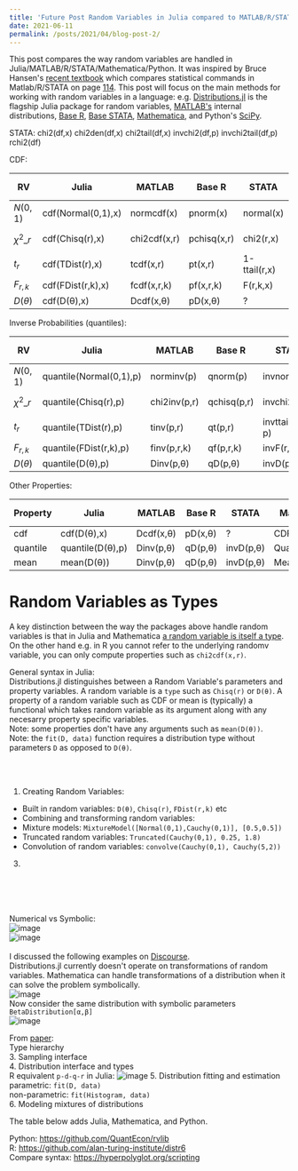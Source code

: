 ```yaml
---
title: 'Future Post Random Variables in Julia compared to MATLAB/R/STATA/Mathematica/Python'
date: 2021-06-11 
permalink: /posts/2021/04/blog-post-2/
---
```


This post compares the way random variables are handled in Julia/MATLAB/R/STATA/Mathematica/Python.
It was inspired by Bruce Hansen's 
[recent textbook](https://www.ssc.wisc.edu/~bhansen/probability/)
which compares statistical commands in Matlab/R/STATA on 
page [114](https://www.ssc.wisc.edu/~bhansen/probability/Intro2Metrics.pdf#page=114). 
This post will focus on the main methods for working with random variables in a language: 
e.g. 
[Distributions.jl](https://github.com/JuliaStats/Distributions.jl) is the flagship Julia package for random variables, 
[MATLAB's](https://www.mathworks.com/help/stats/probability-distributions-1.html) internal distributions, 
[Base R](https://cran.r-project.org/web/views/Distributions.html),
[Base STATA](https://www.stata.com/manuals/fnstatisticalfunctions.pdf),
[Mathematica](https://reference.wolfram.com/language/guide/RandomVariables.html),
and
Python's [SciPy](https://docs.scipy.org/doc/scipy/reference/stats.html).


STATA: 
chi2(df,x)
chi2den(df,x)
chi2tail(df,x)
invchi2(df,p)
invchi2tail(df,p)
rchi2(df)



CDF:

| RV | Julia | MATLAB | Base R | STATA | Mathematica | Python [SciPy](https://docs.scipy.org/doc/scipy/reference/stats.html) |
| --- | --- | --- |  --- | --- | --- | --- |
| $N(0,1)$ | cdf(Normal(0,1),x) | normcdf(x) | pnorm(x) | normal(x) | CDF[NormalDistribution[0, 1],x] | norm.cdf(x) |
| $\chi^2\_{r}$ | cdf(Chisq(r),x) | chi2cdf(x,r) | pchisq(x,r) | chi2(r,x)  | CDF[ChiSquareDistribution[r],x] | chi2.cdf(x, r) |
| $t_r$ | cdf(TDist(r),x) | tcdf(x,r) | pt(x,r) | 1-ttail(r,x) | CDF[StudentTDistribution[r],x] | t.cdf(x, r) |
| $F_{r,k}$ | cdf(FDist(r,k),x) | fcdf(x,r,k) | pf(x,r,k) | F(r,k,x) | CDF[FRatioDistribution[r,k],x] | f.cdf(x, r, k) |
| $D(\theta)$ | cdf(D(θ),x) | Dcdf(x,θ) | pD(x,θ) | ? | CDF[D[θ],x] | D.cdf(x,θ) |

Inverse Probabilities (quantiles):

| RV | Julia | MATLAB | Base R | STATA | Mathematica | Python [SciPy](https://docs.scipy.org/doc/scipy/reference/stats.html) |
| --- | --- | --- |  --- | --- | --- | --- |
| $N(0,1)$ | quantile(Normal(0,1),p) | norminv(p) | qnorm(p) | invnormal(p) | Quantile[NormalDistribution[],p] | norm.ppf(p) |
| $\chi^2\_{r}$ | quantile(Chisq(r),p) | chi2inv(p,r) | qchisq(p,r) | invchi2(r,p) | Quantile[ChiSquareDistribution[r],p] | chi2.ppf(p, r) |
| $t_r$ | quantile(TDist(r),p) | tinv(p,r) | qt(p,r) | invttail(r,1-p) | Quantile[StudentTDistribution[r],p] | t.ppf(p, r) |
| $F_{r,k}$ | quantile(FDist(r,k),p) | finv(p,r,k) | qf(p,r,k) | invF(r,k,p) | Quantile[FRatioDistribution[r,k],p] | f.ppf(p, r, k) |
| $D(\theta)$ | quantile(D(θ),p) | Dinv(p,θ) | qD(p,θ) | invD(p,θ) | Quantile[D[θ],p] | D.ppf(p,θ) |

Other Properties:

| Property | Julia | MATLAB | Base R | STATA | Mathematica | Python [SciPy](https://docs.scipy.org/doc/scipy/reference/stats.html) |
| --- | --- | --- |  --- | --- | --- | --- |
| cdf | cdf(D(θ),x) | Dcdf(x,θ) | pD(x,θ) | ? | CDF[D[θ],x] | D.cdf(x,θ) |
| quantile | quantile(D(θ),p) | Dinv(p,θ) | qD(p,θ) | invD(p,θ) | Quantile[D[θ],p] | D.ppf(p,θ) |
| mean | mean(D(θ)) | Dinv(p,θ) | qD(p,θ) | invD(p,θ) | Mean[D[θ]] | D.ppf(p,θ) |

Random Variables as Types
=
A key distinction between the way the packages above handle random variables
is that in 
Julia and Mathematica
[a random variable is itself a type](https://computationalthinking.mit.edu/Spring21/random_variables_as_types/). 
On the other hand e.g. in R you cannot refer to the underlying randomv variable, you can only compute properties 
such as `chi2cdf(x,r)`.

General syntax in Julia:
<br>
Distributions.jl distinguishes between a Random Variable's parameters and property variables. 
A random variable is a `type` such as `Chisq(r)` or `D(θ)`. 
A property of a random variable such as CDF or mean is (typically) a functional
which takes random variable as its argument along with any necesarry property specific variables.
<br>
Note: some properties don't have any arguments such as `mean(D(θ))`.
<br>
Note: the `fit(D, data)` function requires a distribution type without parameters `D` as opposed to `D(θ)`. 



<br><br>
1. Creating Random Variables:  
- Built in random variables: `D(θ)`, `Chisq(r)`, `FDist(r,k)` etc 
- Combining and transforming random variables: 
- Mixture models: `MixtureModel([Normal(0,1),Cauchy(0,1)], [0.5,0.5])`
- Truncated random variables: `Truncated(Cauchy(0,1), 0.25, 1.8)`
- Convolution of random variables: `convolve(Cauchy(0,1), Cauchy(5,2))`
3. 








<br><br><br><br>
Numerical vs Symbolic:  
![image](https://user-images.githubusercontent.com/7883904/114791686-e5042580-9d54-11eb-863b-3a6430e93d9b.png)
<br>
![image](https://user-images.githubusercontent.com/7883904/114791715-f3524180-9d54-11eb-8be3-6b55ca9ebcf3.png)
<br> <br>
I discussed the following examples on [Discourse](https://discourse.julialang.org/t/define-a-distribution-from-a-given-distribution/48220/10?u=albert_zevelev).
<br>
Distributions.jl currently doesn't operate on transformations of random variables.
Mathematica can handle transformations of a distribution when it can solve the problem symbolically.
<br>
![image](https://user-images.githubusercontent.com/7883904/114792182-d79b6b00-9d55-11eb-8d3d-313ac9ca9d90.png)
<br>
Now consider the same distribution with symbolic parameters `BetaDistribution[α,β]`
<br>
![image](https://user-images.githubusercontent.com/7883904/114792411-555f7680-9d56-11eb-8b66-376563f7e3ba.png)



From [paper](https://arxiv.org/pdf/1907.08611.pdf):
<br>
Type hierarchy
<br>
3. Sampling interface
<br>
4. Distribution interface and types
<br>
R equivalent `p-d-q-r` in Julia:
![image](https://user-images.githubusercontent.com/7883904/114790686-298ec180-9d53-11eb-8016-ca515a33d921.png)
5. Distribution fitting and estimation
<br>
parametric: `fit(D, data)`
<br>
non-parametric: `fit(Histogram, data)`
<br>
6. Modeling mixtures of distributions
<br>



The table below adds Julia, Mathematica, and Python.

Python: https://github.com/QuantEcon/rvlib
<br>
R: https://github.com/alan-turing-institute/distr6
<br>
Compare syntax: https://hyperpolyglot.org/scripting


   
